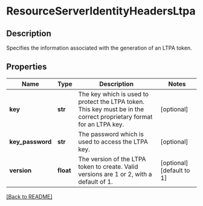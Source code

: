 # ResourceServerIdentityHeadersLtpa

## Description

Specifies the information associated with the generation of an LTPA token.


## Properties

Name | Type | Description | Notes
------------ | ------------- | ------------- | -------------
**key** | **str** | The key which is used to protect the LTPA token.  This key must be in the correct proprietary format for an LTPA key.  | [optional] 
**key\_password** | **str** | The password which is used to access the LTPA key.  | [optional] 
**version** | **float** | The version of the LTPA token to create.  Valid versions are 1 or 2, with a default of 1.  | [optional] [default to 1]

[[Back to README]](../README.md)




